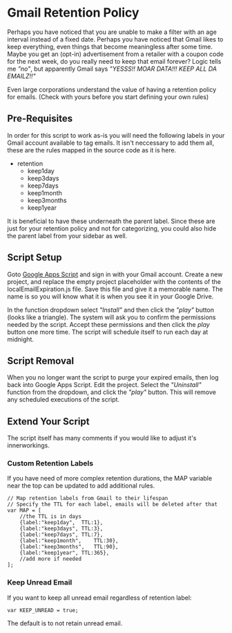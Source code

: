 # Gmail Retention Policy

Perhaps you have noticed that you are unable to make a filter with an age interval instead of a fixed date.  Perhaps you have noticed that Gmail likes to keep everything, even things that become meaningless after some time.  Maybe you get an (opt-in) advertisement from a retailer with a coupon code for the next week, do you really need to keep that email forever?  Logic tells me *"no"*, but apparently Gmail says *"YESSS!!  MOAR DATA!!!  KEEP ALL DA EMAILZ!!"*

Even large corporations understand the value of having a retention policy for emails. (Check with yours before you start defining your own rules)


## Pre-Requisites

In order for this script to work as-is you will need the following labels in your Gmail account available to tag emails.  It isn't neccessary to add them all, these are the rules mapped in the source code as it is here. 

- retention
    - keep1day
    - keep3days
    - keep7days
    - keep1month
    - keep3months
    - keep1year

It is beneficial to have these underneath the parent label.  Since these are just for your retention policy and not for categorizing, you could also hide the parent label from your sidebar as well.


## Script Setup

Goto [Google Apps Script](https://script.google.com) and sign in with your Gmail account.  Create a new project, and replace the empty project placeholder with the contents of the localEmailExpiration.js file.  Save this file and give it a memorable name.  The name is so you will know what it is when you see it in your Google Drive.

In the function dropdown select *"Install"* and then click the  *"play"* button (looks like a triangle). The system will ask you to confirm the permissions needed by the script.  Accept these permissions and then click the *play* button one more time.  The script will schedule itself to run each day at midnight.


## Script Removal

When you no longer want the script to purge your expired emails, then log back into Google Apps Script. Edit the project.  Select the *"Uninstall"* function from the dropdown, and click the *"play"* button.  This will remove any scheduled executions of the script.


## Extend Your Script

The script itself has many comments if you would like to adjust it's innerworkings.

### Custom Retention Labels
If you have need of more complex retention durations, the MAP variable near the top can be updated to add additional rules.

~~~
// Map retention labels from Gmail to their lifespan
// Specify the TTL for each label, emails will be deleted after that
var MAP = [
	//the TTL is in days
	{label:"keep1day",	TTL:1},
	{label:"keep3days",	TTL:3},
	{label:"keep7days",	TTL:7},
	{label:"keep1month",	TTL:30},
	{label:"keep3months",	TTL:90},
	{label:"keep1year",	TTL:365},
	//add more if needed
];
~~~

### Keep Unread Email
If you want to keep all unread email regardless of retention label:

```
var KEEP_UNREAD = true;
```
The default is to not retain unread email.
